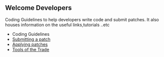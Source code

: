 ## Welcome Developers ##
Coding Guidelines to help developers write code and submit patches. It also houses information on the useful links,tutorials ..etc

  * Coding Guidelines
  * [Submitting a patch](http://code.google.com/p/alumnisangam/wiki/SubmittingPatches)
  * [Applying patches](http://code.google.com/p/alumnisangam/wiki/ApplyingPatches)
  * [Tools of the Trade](http://code.google.com/p/alumnisangam/wiki/ToolsOfTheTrade)